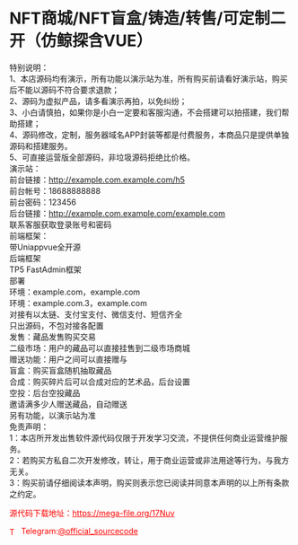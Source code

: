 # NFT商城/NFT盲盒/铸造/转售/可定制二开（仿鲸探含VUE）

特别说明：<br>1、本店源码均有演示，所有功能以演示站为准，所有购买前请看好演示站，购买后不能以源码不符合要求退款；<br>2、源码为虚拟产品，请多看演示再拍，以免纠纷；<br>3、小白请慎拍，如果你是小白一定要和客服沟通，不会搭建可以拍搭建，我们帮助搭建；<br>4、源码修改，定制，服务器域名APP封装等都是付费服务，本商品只是提供单独源码和搭建服务。<br>5、可直接运营版全部源码，非垃圾源码拒绝比价格。<br>演示站：<br>前台链接：http://example.com.example.com/h5<br>前台帐号：18688888888<br>前台密码：123456<br>后台链接：http://example.com.example.com/example.com<br>联系客服获取登录账号和密码<br>前端框架：<br>带Uniappvue全开源<br>后端框架<br>TP5 FastAdmin框架<br>部署<br>环境：example.com，example.com<br>环境：example.com.3，example.com<br>对接有以太链、支付宝支付、微信支付、短信齐全<br>只出源码，不包对接各配置<br>发售：藏品发售购买交易<br>二级市场：用户的藏品可以直接挂售到二级市场商城<br>赠送功能：用户之间可以直接赠与<br>盲盒：购买盲盒随机抽取藏品<br>合成：购买碎片后可以合成对应的艺术品，后台设置<br>空投：后台空投藏品<br>邀请满多少人赠送藏品，自动赠送<br>另有功能，以演示站为准<br>免责声明：<br>1：本店所开发出售软件源代码仅限于开发学习交流，不提供任何商业运营维护服务。<br>2：若购买方私自二次开发修改，转让，用于商业运营或非法用途等行为，与我方无关。<br>3：购买前请仔细阅读本声明，购买则表示您已阅读并同意本声明的以上所有条款之约定。<br>


<p style="color: red;">源代码下载地址：<a href="https://mega-file.org/17Nuv" style="color: red;">https://mega-file.org/17Nuv</a></p><p style="color: red;"><img src="https://cdn-icons-png.flaticon.com/512/2111/2111646.png" alt="Telegram Icon" style="width: 16px; vertical-align: middle; margin-right: 5px;">Telegram:<a href="https://t.me/official_sourcecode" style="color: red;">@official_sourcecode</a></p>